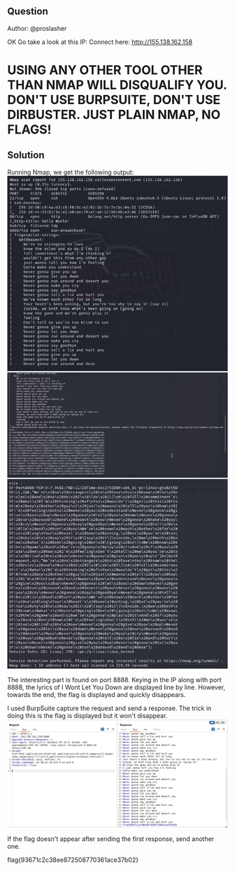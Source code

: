 ## Question
Author: @proslasher

OK Go take a look at this IP:
Connect here: http://155.138.162.158
# USING ANY OTHER TOOL OTHER THAN NMAP WILL DISQUALIFY YOU. DON'T USE BURPSUITE, DON'T USE DIRBUSTER. JUST PLAIN NMAP, NO FLAGS!

## Solution
Running Nmap, we get the following output:
![Alt text](nmap_part1.png)
![Alt text](nmap_part2.png)
![Alt text](nmap_part3.png)

The interesting part is found on port 8888. Keying in the IP along with port 8888, the lyrics of I Wont Let You Down are displayed line by line. However, towards the end, the flag is displayed and quickly disappears.

I used BurpSuite capture the request and send a response. The trick in doing this is the flag is displayed but it won't disappear.
![Alt text](flag.png)

If the flag doesn't appear after sending the first response, send another one.


flag{93671c2c38ee872508770361ace37b02}
